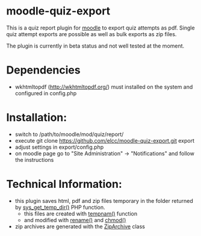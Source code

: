 moodle-quiz-export
==================

This is a quiz report plugin for [moodle](https://moodle.org/) to export quiz attempts as pdf. Single quiz attempt exports are possible as well as bulk exports as zip files.

The plugin is currently in beta status and not well tested at the moment.

# Dependencies
* wkhtmltopdf (http://wkhtmltopdf.org/) must installed on the system and configured in config.php

# Installation:
* switch to /path/to/moodle/mod/quiz/report/
* execute git clone https://github.com/elcc/moodle-quiz-export.git export
* adjust settings in export/config.php
* on moodle page go to "Site Administration" -> "Notifications" and follow the instructions

# Technical Information:
* this plugin saves html, pdf and zip files temporary in the folder returned by [sys_get_temp_dir()](http://www.php.net/manual/en/function.sys-get-temp-dir.php) PHP function.
	* this files are created with [tempnam()](http://www.php.net/manual/en/function.tempnam.php) function
	* and modified with [rename()](http://mx2.php.net/manual/en/function.rename.php) and [chmod()](http://mx2.php.net/manual/en/function.chmod.php)
* zip archives are generated with the [ZipArchive](http://mx2.php.net/manual/en/class.ziparchive.php) class
